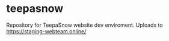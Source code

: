# teepasnow
Repository for TeepaSnow website dev enviroment. Uploads to https://staging-webteam.online/
